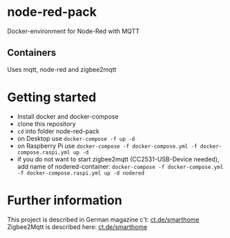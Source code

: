 # node-red-pack
Docker-environment for Node-Red with MQTT

## Containers

Uses mqtt, node-red and zigbee2mqtt

# Getting started
* Install docker and docker-compose
* clone this repository
* `cd` into folder node-red-pack
* on Desktop use `docker-compose -f up -d`
* on Raspberry Pi use `docker-compose -f docker-compose.yml -f docker-compose.raspi.yml up -d`
* if you do not want to start zigbee2mqtt (CC2531-USB-Device needed), add name of nodered-container: `docker-compose -f docker-compose.yml -f docker-compose.raspi.yml up -d nodered`

# Further information
This project is described in German magazine c't: [ct.de/smarthome](ct.de/smarthome)
Zigbee2Mqtt is described here: [ct.de/smarthome](ct.de/smarthome)
